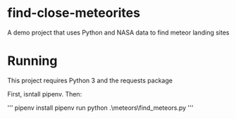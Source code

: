 # find-close-meteorites
A demo project that uses Python and NASA data to find meteor landing sites 


# Running

This project requires Python 3 and the requests package

First, isntall pipenv. Then:

'''
pipenv install
pipenv run python .\meteors\find_meteors.py
'''



